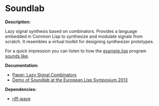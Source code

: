 # Soundlab

**Description:**

Lazy signal synthesis based on combinators. Provides a language embedded
in Common Lisp to synthesize and modulate signals from scratch. It
resembles a virtual toolkit for designing synthesizer prototypes.

For a quick impression you can listen to how the
[example.lisp](https://github.com/eugeneia/soundlab/blob/master/documentation/example.lisp)
program [sounds like](http://mr.gy/software/soundlab/example.oga).

**Documentation:**

* [Paper: Lazy Signal Combinators](http://mr.gy/software/soundlab/lazy-signal-combinators.html)
* [Demo of Soundlab at the European Lisp Symposium 2013](http://www-sop.inria.fr/members/Manuel.Serrano/conferences/els13.html)

**Dependencies:**

* [riff-wave](http://github.com/eugeneia/riff-wave)
